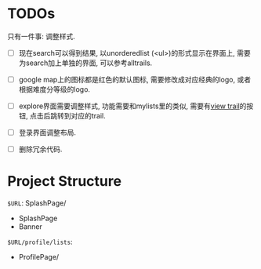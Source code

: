 # TODOs

只有一件事: 调整样式.

- [ ] 现在search可以得到结果, 以unorderedlist (&lt;ul>)的形式显示在界面上, 需要为search加上单独的界面, 可以参考alltrails.

- [ ] google map上的图标都是红色的默认图标, 需要修改成对应经典的logo, 或者根据难度分等级的logo.

- [ ] explore界面需要调整样式, 功能需要和mylists里的类似, 需要有<u>view trail</u>的按钮, 点击后跳转到对应的trail.

- [ ] 登录界面调整布局.
- [ ] 删除冗余代码.

# Project Structure

`$URL`: SplashPage/
- SplashPage
- Banner

`$URL/profile/lists`: 
- ProfilePage/
